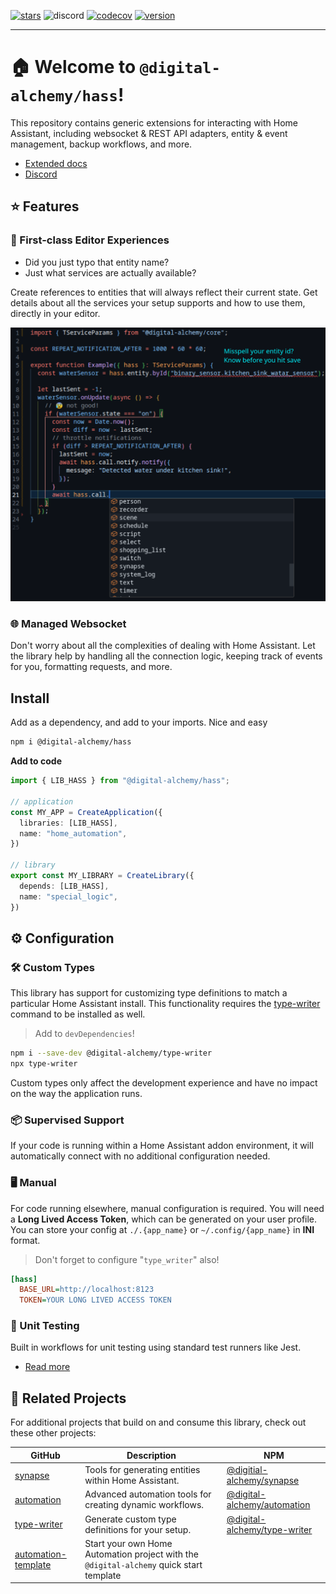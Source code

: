 [![stars](https://img.shields.io/github/stars/Digital-Alchemy-TS/hass)](https://github.com/Digital-Alchemy-TS/hass)
![discord](https://img.shields.io/discord/1219758743848489147?label=Discord&logo=discord)
[![codecov](https://codecov.io/gh/Digital-Alchemy-TS/hass/graph/badge.svg?token=LYUQ1FQ71D)](https://codecov.io/gh/Digital-Alchemy-TS/hass)
[![version](https://img.shields.io/github/package-json/version/Digital-Alchemy-TS/hass)](https://www.npmjs.com/package/@digital-alchemy/hass)

---

# 🏠 Welcome to `@digital-alchemy/hass`!

This repository contains generic extensions for interacting with Home Assistant, including websocket & REST API adapters, entity & event management, backup workflows, and more.

- [Extended docs](https://docs.digital-alchemy.app)
- [Discord](https://discord.gg/JkZ35Gv97Y)

## ⭐ Features
### 📝 First-class Editor Experiences

- Did you just typo that entity name?
- Just what services are actually available?

Create references to entities that will always reflect their current state. Get details about all the services your setup supports and how to use them, directly in your editor.

![editor](./docs/editor.png)

### 🌐 Managed Websocket

Don't worry about all the complexities of dealing with Home Assistant. Let the library help by handling all the connection logic, keeping track of events for you, formatting requests, and more.

## Install

Add as a dependency, and add to your imports. Nice and easy

```bash
npm i @digital-alchemy/hass
```

**Add to code**
```typescript
import { LIB_HASS } from "@digital-alchemy/hass";

// application
const MY_APP = CreateApplication({
  libraries: [LIB_HASS],
  name: "home_automation",
})

// library
export const MY_LIBRARY = CreateLibrary({
  depends: [LIB_HASS],
  name: "special_logic",
})
```

## ⚙️ Configuration
### 🛠 Custom Types

This library has support for customizing type definitions to match a particular Home Assistant install. This functionality requires the [type-writer](https://github.com/Digital-Alchemy-TS/type-writer) command to be installed as well.

> Add to `devDependencies`!
```bash
npm i --save-dev @digital-alchemy/type-writer
npx type-writer
```
Custom types only affect the development experience and have no impact on the way the application runs.

### 📦 Supervised Support

If your code is running within a Home Assistant addon environment, it will automatically connect with no additional configuration needed.

### 🖥 Manual

For code running elsewhere, manual configuration is required. You will need a **Long Lived Access Token**, which can be generated on your user profile. You can store your config at `./.{app_name}` or `~/.config/{app_name}` in **INI** format.

> Don't forget to configure "`type_writer`" also!

```ini
[hass]
  BASE_URL=http://localhost:8123
  TOKEN=YOUR LONG LIVED ACCESS TOKEN
```

### 🤖 Unit Testing

Built in workflows for unit testing using standard test runners like Jest.

- [Read more](https://docs.digital-alchemy.app/hass/unit-testing)

## 🤝 Related Projects

For additional projects that build on and consume this library, check out these other projects:

| GitHub                                                              | Description                                                                             | NPM                                                                                      |
| ------------------------------------------------------------------- | --------------------------------------------------------------------------------------- | ---------------------------------------------------------------------------------------- |
| [synapse](https://github.com/Digital-Alchemy-TS/synapse)            | Tools for generating entities within Home Assistant.                                    | [@digitial-alchemy/synapse](https://www.npmjs.com/package/@digital-alchemy/synapse)      |
| [automation](https://github.com/Digital-Alchemy-TS/automation)      | Advanced automation tools for creating dynamic workflows.                               | [@digital-alchemy/automation](https://www.npmjs.com/package/@digital-alchemy/automation) |
| [type-writer](https://github.com/Digital-Alchemy-TS/type-writer)       | Generate custom type definitions for your setup.                                        | [@digital-alchemy/type-writer](https://www.npmjs.com/package/@digital-alchemy/terminal)  |
| [automation-template](https://github.com/Digital-Alchemy-TS/automation-quickstart) | Start your own Home Automation project with the `@digital-alchemy` quick start template |                                                                                          |
